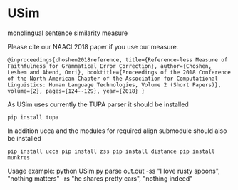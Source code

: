 # USim
monolingual sentence similarity measure

Please cite our NAACL2018 paper if you use our measure.

`@inproceedings{choshen2018reference,
  title={Reference-less Measure of Faithfulness for Grammatical Error Correction},
  author={Choshen, Leshem and Abend, Omri},
  booktitle={Proceedings of the 2018 Conference of the North American Chapter of the Association for Computational Linguistics: Human Language Technologies, Volume 2 (Short Papers)},
  volume={2},
  pages={124--129},
  year={2018}
}
`

As USim uses currently the TUPA parser it should be installed

`pip install tupa`

In addition ucca and the modules for required align submodule should also be installed

`
pip install ucca
pip install zss
pip install distance
pip install munkres
`


Usage example:
python USim.py parse out.out -ss "I love rusty spoons", "nothing matters" -rs "he shares pretty cars", "nothing indeed"
